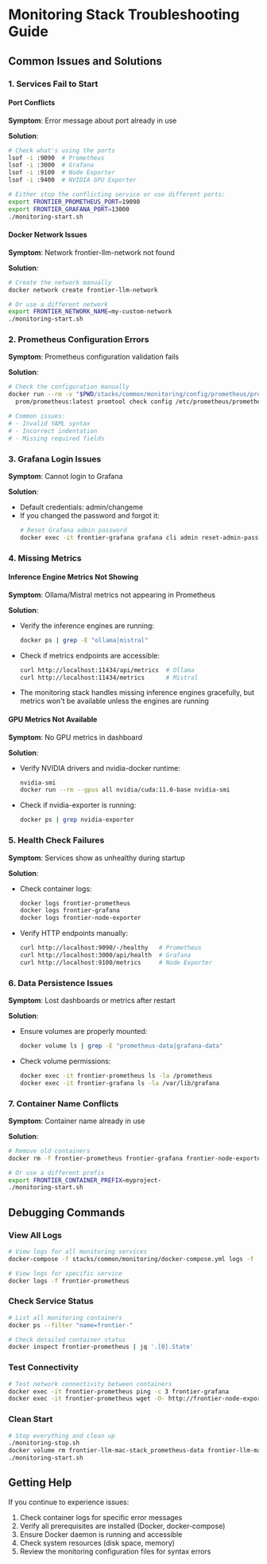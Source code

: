 # Monitoring Stack Troubleshooting Guide

## Common Issues and Solutions

### 1. Services Fail to Start

#### Port Conflicts
**Symptom**: Error message about port already in use

**Solution**:
```bash
# Check what's using the ports
lsof -i :9090  # Prometheus
lsof -i :3000  # Grafana
lsof -i :9100  # Node Exporter
lsof -i :9400  # NVIDIA GPU Exporter

# Either stop the conflicting service or use different ports:
export FRONTIER_PROMETHEUS_PORT=19090
export FRONTIER_GRAFANA_PORT=13000
./monitoring-start.sh
```

#### Docker Network Issues
**Symptom**: Network frontier-llm-network not found

**Solution**:
```bash
# Create the network manually
docker network create frontier-llm-network

# Or use a different network
export FRONTIER_NETWORK_NAME=my-custom-network
./monitoring-start.sh
```

### 2. Prometheus Configuration Errors

**Symptom**: Prometheus configuration validation fails

**Solution**:
```bash
# Check the configuration manually
docker run --rm -v "$PWD/stacks/common/monitoring/config/prometheus/prometheus.yml:/etc/prometheus/prometheus.yml:ro" \
  prom/prometheus:latest promtool check config /etc/prometheus/prometheus.yml

# Common issues:
# - Invalid YAML syntax
# - Incorrect indentation
# - Missing required fields
```

### 3. Grafana Login Issues

**Symptom**: Cannot login to Grafana

**Solution**:
- Default credentials: admin/changeme
- If you changed the password and forgot it:
  ```bash
  # Reset Grafana admin password
  docker exec -it frontier-grafana grafana cli admin reset-admin-password newpassword
  ```

### 4. Missing Metrics

#### Inference Engine Metrics Not Showing
**Symptom**: Ollama/Mistral metrics not appearing in Prometheus

**Solution**:
- Verify the inference engines are running:
  ```bash
  docker ps | grep -E "ollama|mistral"
  ```
- Check if metrics endpoints are accessible:
  ```bash
  curl http://localhost:11434/api/metrics  # Ollama
  curl http://localhost:11434/metrics      # Mistral
  ```
- The monitoring stack handles missing inference engines gracefully, but metrics won't be available unless the engines are running

#### GPU Metrics Not Available
**Symptom**: No GPU metrics in dashboard

**Solution**:
- Verify NVIDIA drivers and nvidia-docker runtime:
  ```bash
  nvidia-smi
  docker run --rm --gpus all nvidia/cuda:11.0-base nvidia-smi
  ```
- Check if nvidia-exporter is running:
  ```bash
  docker ps | grep nvidia-exporter
  ```

### 5. Health Check Failures

**Symptom**: Services show as unhealthy during startup

**Solution**:
- Check container logs:
  ```bash
  docker logs frontier-prometheus
  docker logs frontier-grafana
  docker logs frontier-node-exporter
  ```
- Verify HTTP endpoints manually:
  ```bash
  curl http://localhost:9090/-/healthy   # Prometheus
  curl http://localhost:3000/api/health  # Grafana
  curl http://localhost:9100/metrics     # Node Exporter
  ```

### 6. Data Persistence Issues

**Symptom**: Lost dashboards or metrics after restart

**Solution**:
- Ensure volumes are properly mounted:
  ```bash
  docker volume ls | grep -E "prometheus-data|grafana-data"
  ```
- Check volume permissions:
  ```bash
  docker exec -it frontier-prometheus ls -la /prometheus
  docker exec -it frontier-grafana ls -la /var/lib/grafana
  ```

### 7. Container Name Conflicts

**Symptom**: Container name already in use

**Solution**:
```bash
# Remove old containers
docker rm -f frontier-prometheus frontier-grafana frontier-node-exporter

# Or use a different prefix
export FRONTIER_CONTAINER_PREFIX=myproject-
./monitoring-start.sh
```

## Debugging Commands

### View All Logs
```bash
# View logs for all monitoring services
docker-compose -f stacks/common/monitoring/docker-compose.yml logs -f

# View logs for specific service
docker logs -f frontier-prometheus
```

### Check Service Status
```bash
# List all monitoring containers
docker ps --filter "name=frontier-"

# Check detailed container status
docker inspect frontier-prometheus | jq '.[0].State'
```

### Test Connectivity
```bash
# Test network connectivity between containers
docker exec -it frontier-prometheus ping -c 3 frontier-grafana
docker exec -it frontier-prometheus wget -O- http://frontier-node-exporter:9100/metrics
```

### Clean Start
```bash
# Stop everything and clean up
./monitoring-stop.sh
docker volume rm frontier-llm-mac-stack_prometheus-data frontier-llm-mac-stack_grafana-data
./monitoring-start.sh
```

## Getting Help

If you continue to experience issues:

1. Check container logs for specific error messages
2. Verify all prerequisites are installed (Docker, docker-compose)
3. Ensure Docker daemon is running and accessible
4. Check system resources (disk space, memory)
5. Review the monitoring configuration files for syntax errors